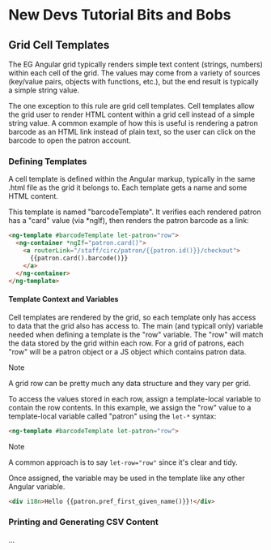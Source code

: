 # New Devs Tutorial Bits and Bobs

## Grid Cell Templates

The EG Angular grid typically renders simple text content (strings, numbers)
within each cell of the grid.  The values may come from a variety of sources
(key/value pairs, objects with functions, etc.), but the end result is typically
a simple string value.

The one exception to this rule are grid cell templates.  Cell templates
allow the grid user to render HTML content within a grid cell instead of
a simple string value.  A common example of how this is useful is rendering
a patron barcode as an HTML link instead of plain text, so the user can
click on the barcode to open the patron account.

### Defining Templates

A cell template is defined within the Angular markup, typically in the same 
.html file as the grid it belongs to.  Each template gets a name and some 
HTML content.  

This template is named "barcodeTemplate".  It verifies each rendered patron
has a "card" value (via \*ngIf), then renders the patron barcode as a link:

```html
<ng-template #barcodeTemplate let-patron="row">                                   
  <ng-container *ngIf="patron.card()">                                            
    <a routerLink="/staff/circ/patron/{{patron.id()}}/checkout">                  
      {{patron.card().barcode()}}                                                 
    </a>                                                                     
  </ng-container>                                                            
</ng-template>      
```

#### Template Context and Variables

Cell templates are rendered by the grid, so each template only has 
access to data that the grid also has access to.  The main (and typicall 
only) variable needed when defining a template is the "row" variable. 
The "row" will match the data stored by the grid within each row.  For a 
grid of patrons, each "row" will be a patron object or a JS object which
contains patron data.  

> [!NOTE]
> A grid row can be pretty much any data structure and they vary per grid.

To access the values stored in each row, assign a template-local variable
to contain the row contents.  In this example, we assign the "row" value
to a template-local variable called "patron" using the `let-*` syntax:

```html
<ng-template #barcodeTemplate let-patron="row">
```

> [!NOTE]
> A common approach is to say `let-row="row"` since it's clear and tidy.

Once assigned, the variable may be used in the template like any other
Angular variable.

```html
<div i18n>Hello {{patron.pref_first_given_name()}}!</div>
```

### Printing and Generating CSV Content
...



